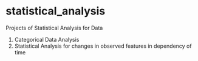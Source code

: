 # statistical_analysis
Projects of Statistical Analysis for Data
1. Categorical Data Analysis
2. Statistical Analysis for changes in observed features in dependency of time

